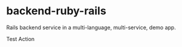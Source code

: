 # backend-ruby-rails

Rails backend service in a multi-language, multi-service, demo app.

Test Action
